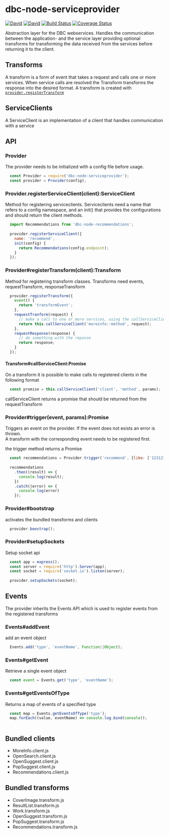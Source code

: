 # dbc-node-serviceprovider

[![David](https://img.shields.io/david/DBCDK/dbc-node-serviceprovider.svg?style=flat-square)](https://david-dm.org/DBCDK/dbc-node-serviceprovider#info=dependencies)
[![David](https://img.shields.io/david/dev/DBCDK/dbc-node-serviceprovider.svg?style=flat-square)](https://david-dm.org/DBCDK/dbc-node-serviceprovider#info=devDependencies)
[![Build Status](https://travis-ci.org/DBCDK/dbc-node-serviceprovider.svg?branch=master)](https://travis-ci.org/DBCDK/dbc-node-serviceprovider)
[![Coverage Status](https://coveralls.io/repos/DBCDK/dbc-node-serviceprovider/badge.svg?branch=master&service=github)](https://coveralls.io/github/DBCDK/dbc-node-serviceprovider?branch=master)

Abstraction layer for the DBC webservices. Handles the communication between 
the application- and the service layer providing optional transforms for 
transforming the data received from the services before returning it to the 
client.

## Transforms
A transform is a form of event that takes a request and calls one or more services. 
When service calls are resolved the Transform transforms the response into the desired format. 
A transform is created with [`provider.registerTransform`](Provider#registerTransform(client):Transform)  

## ServiceClients
A ServiceClient is an implementation of a client that handles communication with a service

## API
### Provider
The provider needs to be initialized with a config file before usage. 

```javascript
  const Provider = require('dbc-node-serviceprovider');
  const provider = Provider(config);
```

### Provider.registerServiceClient(client):ServiceClient
Method for registering serviceclients. Serviceclients need a name that refers to a config namespace, and an init()
that provides the configurations and should return the client methods.
 
```javascript
  import Recommendations from 'dbc-node-recommendations';
  
  provider.registerServiceClient({
    name: 'recommend',
    init(config) {
      return Recommendations(config.endpoint);
    }
  });
```
### Provider#registerTransform(client):Transform
Method for registering transform classes. Transforms need events, requestTransform, responseTransform

```javascript
  provider.registerTransform({
    event() {
      return 'transformEvent';
    },
    requestTranform(request) {
      // make a call to one or more services, using the callServiceClient method
      return this.callServiceClient('moreinfo::method', request);
    },
    requestResponse(response) {
      // do something with the reponse
      return response;
    }
  });
```
#### Transform#callServiceClient:Promise
On a transform it is possible to make calls to registered clients in the following format

```javascript
  const promise = this.callServiceClient('client', 'method', params);
```
callServiceClient returns a promise that should be returned from the requestTransform

### Provider#trigger(event, params):Promise
Triggers an event on the provider. If the event does not exists an error is thrown.  
A transform with the corresponding event needs to be registered first. 

the trigger method returns a Promise

```javascript
  const recommendations = Provider.trigger('recommend', {like: ['123123123']});
  
  recommendations
    .then((result) => {
      console.log(result);
    })
    .catch((error) => {
      console.log(error)
    });  
```

### Provider#bootstrap
activates the bundled transforms and clients
```javascript
  provider.boostrap();
```

### Provider#setupSockets
Setup socket api
```javascript
  const app = express();
  const server = require('http').Server(app);
  const socket = require('socket.io').listen(server);
  
  provider.setupSockets(socket);
```

## Events
The provider inherits the Events API which is used to register events from the registered transforms

### Events#addEvent
add an event object
```javascript
  Events.add('type', 'eventName', Function||Object);
```

### Events#getEvent
Retrieve a single event object
```javascript
  const event = Events.get('type', 'eventName');
```

### Events#getEventsOfType
Returns a map of events of a specified type

```javascript
  const map = Events.getEventsOfType('type');
  map.forEach((value, eventName) => console.log.bind(console));
  
```

## Bundled clients
* MoreInfo.client.js
* OpenSearch.client.js
* OpenSuggest.client.js
* PopSuggest.client.js
* Recommendations.client.js

## Bundled transforms
* CoverImage.transform.js
* ResultList.transform.js
* Work.transform.js
* OpenSuggest.transform.js
* PopSuggest.transform.js
* Recommendations.transform.js
